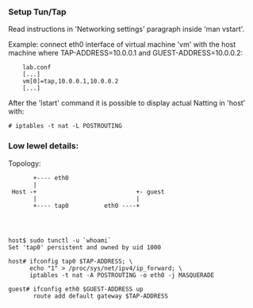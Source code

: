 ### Setup Tun/Tap

Read instructions in 'Networking settings' paragraph inside 'man vstart'.

Example: connect eth0 interface of virtual machine 'vm'
with the host machine where TAP-ADDRESS=10.0.0.1 and GUEST-ADDRESS=10.0.0.2:

		lab.conf
		[...]
		vm[0]=tap,10.0.0.1,10.0.0.2
		[...]


After the 'lstart' command it is possible to display actual Natting in
'host' with:

	# iptables -t nat -L POSTROUTING


### Low lewel details:


Topology:

           +---- eth0
           |
     Host -+                            +- guest
           |                            |
           +---- tap0          eth0 ----+




    host$ sudo tunctl -u `whoami`
    Set 'tap0' persistent and owned by uid 1000

    host# ifconfig tap0 $TAP-ADDRESS; \
          echo "1" > /proc/sys/net/ipv4/ip_forward; \
          iptables -t nat -A POSTROUTING -o eth0 -j MASQUERADE

    guest# ifconfig eth0 $GUEST-ADDRESS up
           route add default gateway $TAP-ADDRESS


